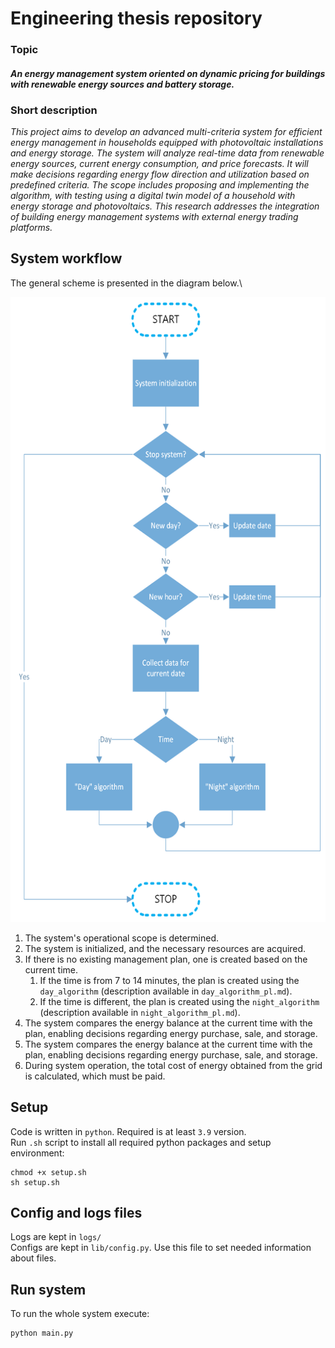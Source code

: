 # Engineering thesis repository
### Topic
#### _An energy management system oriented on dynamic pricing for buildings with renewable energy sources and battery storage._
### Short description
_This project aims to develop an advanced multi-criteria system for efficient energy management in households equipped with photovoltaic installations and energy storage. The system will analyze real-time data from renewable energy sources, current energy consumption, and price forecasts. It will make decisions regarding energy flow direction and utilization based on predefined criteria. The scope includes proposing and implementing the algorithm, with testing using a digital twin model of a household with energy storage and photovoltaics. This research addresses the integration of building energy management systems with external energy trading platforms._

## System workflow
The general scheme is presented in the diagram below.\
<p align="center">  
    <img src="lib/images/main.png" alt="The chart`s image of the system flow" width="700" height="1000">
</p>

1. The system's operational scope is determined.
2. The system is initialized, and the necessary resources are acquired.
3. If there is no existing management plan, one is created based on the current time.
   1. If the time is from 7 to 14 minutes, the plan is created using the `day_algorithm` (description available in `day_algorithm_pl.md`).
   2. If the time is different, the plan is created using the `night_algorithm` (description available in `night_algorithm_pl.md`).
4. The system compares the energy balance at the current time with the plan, enabling decisions regarding energy purchase, sale, and storage.
5. The system compares the energy balance at the current time with the plan, enabling decisions regarding energy purchase, sale, and storage.
6. During system operation, the total cost of energy obtained from the grid is calculated, which must be paid.
## Setup
Code is written in `python`. Required is at least `3.9` version.\
Run `.sh` script to install all required python packages and setup environment:

    chmod +x setup.sh
    sh setup.sh

## Config and logs files
Logs are kept in `logs/`\
Configs are kept in `lib/config.py`. Use this file to set needed information about files.

## Run system
To run the whole system execute:

    python main.py




